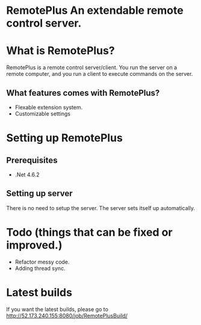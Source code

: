# RemotePlus An extendable remote control server.
# What is RemotePlus?
RemotePlus is a remote control server/client. You run the server on a remote computer, and you run a client to execute commands on the server.
## What features comes with RemotePlus?
* Flexable extension system.
* Customizable settings
# Setting up RemotePlus
## Prerequisites
* .Net 4.6.2
## Setting up server
There is no need to setup the server. The server sets itself up automatically.
# Todo (things that can be fixed or improved.)
* Refactor messy code.
* Adding thread sync.
# Latest builds
If you want the latest builds, please go to http://52.173.240.155:8080/job/RemotePlusBuild/